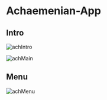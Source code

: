 # Achaemenian-App
## Intro
![achIntro](https://user-images.githubusercontent.com/108394058/216430077-96a9b524-0e01-4231-8f33-6e76eb385016.jpg)

![achMain](https://user-images.githubusercontent.com/108394058/216429256-beefcd8d-1b25-4100-964a-407e6494c62e.jpg)
## Menu
![achMenu](https://user-images.githubusercontent.com/108394058/216429333-c9b3145c-8781-4644-b798-f1673a2f5946.jpg)
